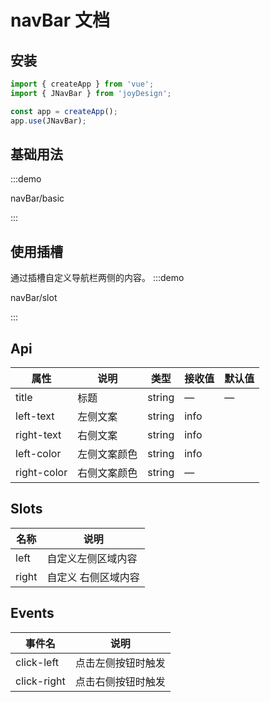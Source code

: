 # navBar 文档

## 安装

```javascript
import { createApp } from 'vue';
import { JNavBar } from 'joyDesign';

const app = createApp();
app.use(JNavBar);
```

## 基础用法

:::demo

navBar/basic

:::

## 使用插槽
通过插槽自定义导航栏两侧的内容。
:::demo 

navBar/slot

:::
## Api

| 属性        | 说明         | 类型   | 接收值 | 默认值 |
| ----------- | ------------ | ------ | ------ | ------ |
| title       | 标题         | string | —      | —      |
| left-text   | 左侧文案     | string | info   |        |
| right-text  | 右侧文案     | string | info   |        |
| left-color  | 左侧文案颜色 | string | info   |        |
| right-color | 右侧文案颜色 | string | —      |        |

## Slots

| 名称|说明|
| ----------- | ------------------ |
|left|自定义左侧区域内容|
|right|自定义 右侧区域内容|

## Events
| 事件名      | 说明               |
| ----------- | ------------------ |
| click-left  | 点击左侧按钮时触发 |
| click-right | 点击右侧按钮时触发 |



